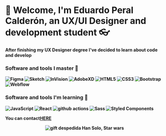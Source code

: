 <h1>👋 Welcome, I'm Eduardo Peral Calderón, an <strong>UX/UI Designer and development student 👓</h1>
 <p>After finishing my UX Designer degree I've decided to learn about code and develop</p>
 <h3>Software and tools I master 💪</h3>
 <p>
<img alt="Figma" src="https://img.shields.io/badge/-Figma-orange?style=flat&logo=figma&logoColor=white">
<img alt="Sketch" src="https://img.shields.io/badge/-Sketch-success?style=flat&logo=sketch&logoColor=white">
<img alt="InVision" src="https://img.shields.io/badge/-InVision-blueviolet?style=flat&logo=invision&logoColor=white">
<img alt="AdobeXD" src="https://img.shields.io/badge/-AdobeXD-blueviolet?style=flat&logo=adobexd&logoColor=white">
<img alt="HTML5" src="https://img.shields.io/badge/-HTML5-orange?style=flat&logo=html5&logoColor=white">
<img alt="CSS3" src="https://img.shields.io/badge/-CSS3-blue?style=flat&logo=css3&logoColor=white">
<img alt="Bootstrap" src="https://img.shields.io/badge/-Bootstrap-blueviolet?style=flat&logo=bootstrap&logoColor=white">
<img alt="Webflow" src="https://img.shields.io/badge/-Webflow-lightgrey?style=flat&logo=webflow&logoColor=white">
 </p>
<h3>Software and tools I'm learning 📗</h3>
 <p>
<img alt="JavaScript" src="https://img.shields.io/badge/-Java Script-yellow?style=flat&logo=javascript&logoColor=white">
<img alt="React" src="https://img.shields.io/badge/-React-blue?style=flat&logo=react&logoColor=white">
<img alt="github actions" src="https://img.shields.io/badge/-Github_actions-lightgrey?style=flat&logo=github-actions&logoColor=white">
<img alt="Sass" src="https://img.shields.io/badge/-Sass-ff69b4?style=flat&logo=sass&logoColor=white">
<img alt="Styled Components" src="https://img.shields.io/badge/-Styled_Components-ff69b4?style=flat&logo=styled-components&logoColor=white">
 </p>
 <p>You can contact<a href="mailto:eperalcalderon@gmail.com"><strong>HERE</strong></a></p>
 <div align="center" width="50%">
 <img alt="gift despedida Han Solo, Star wars" src="https://media.giphy.com/media/rHR8qP1mC5V3G/giphy.gif">
 </div>